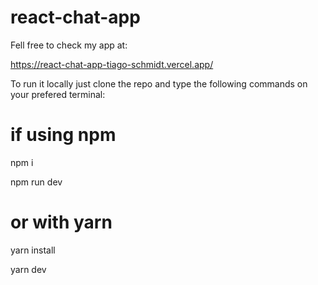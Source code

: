# react-chat-app
Fell free to check my app at:

https://react-chat-app-tiago-schmidt.vercel.app/


To run it locally just clone the repo and type the following commands on your prefered terminal:
# if using npm
npm i

npm run dev

# or with yarn
yarn install

yarn dev

